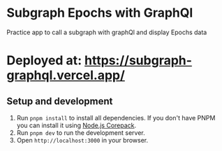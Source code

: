 # Subgraph Epochs with GraphQl

Practice app to call a subgraph with graphQl and display Epochs data

# Deployed at: https://subgraph-graphql.vercel.app/

## Setup and development

1. Run `pnpm install` to install all dependencies. If you don't have PNPM you can install it using [Node.js Corepack](https://nodejs.org/api/corepack.html).
2. Run `pnpm dev` to run the development server.
3. Open `http://localhost:3000` in your browser.
